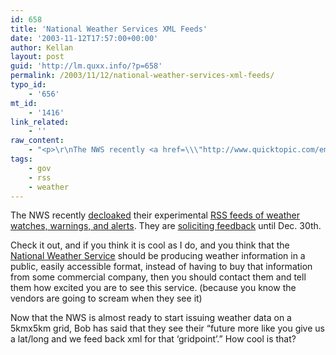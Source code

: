```yaml
---
id: 658
title: 'National Weather Services XML Feeds'
date: '2003-11-12T17:57:00+00:00'
author: Kellan
layout: post
guid: 'http://lm.quxx.info/?p=658'
permalink: /2003/11/12/national-weather-services-xml-feeds/
typo_id:
    - '656'
mt_id:
    - '1416'
link_related:
    - ''
raw_content:
    - "<p>\r\nThe NWS recently <a href=\\\"http://www.quicktopic.com/em/H/aZRarGycKBuyE/m18\\\">decloaked</a> their experimental <a href=\\\"http://weather.gov/alerts/\\\">RSS feeds of weather watches, warnings, and alerts</a>.  They are <a href=\\\"http://weather.gov/survey/nws-survey.php?code=rss-cap-wwa\\\">soliciting feedback</a> until Dec. 30th.\r\n</p>\r\n<p>\r\nCheck it out, and if you think it is cool as I do, and you think that the <a href=\\\"http://weather.gov\\\">National Weather Service</a> should be producing weather information in a public, easily accessible format, instead of having to buy that information from some commercial company, then you should contact them and tell them how excited you are to see this service. (because you know the vendors are going to scream when they see it)\r\n</p>\r\n<p>\r\nNow that the NWS is almost ready to start issuing weather data on a 5kmx5km grid, Bob has said that they see their \\\"future more like you give us a lat/long and we feed back xml for that \\'gridpoint\\'.\\\"  How cool is that?\r\n</p>"
tags:
    - gov
    - rss
    - weather
---
```


The NWS recently [decloaked](http://www.quicktopic.com/em/H/aZRarGycKBuyE/m18) their experimental [RSS feeds of weather watches, warnings, and alerts](http://weather.gov/alerts/). They are [soliciting feedback](http://weather.gov/survey/nws-survey.php?code=rss-cap-wwa) until Dec. 30th.

Check it out, and if you think it is cool as I do, and you think that the [National Weather Service](http://weather.gov) should be producing weather information in a public, easily accessible format, instead of having to buy that information from some commercial company, then you should contact them and tell them how excited you are to see this service. (because you know the vendors are going to scream when they see it)

Now that the NWS is almost ready to start issuing weather data on a 5kmx5km grid, Bob has said that they see their “future more like you give us a lat/long and we feed back xml for that ‘gridpoint’.” How cool is that?